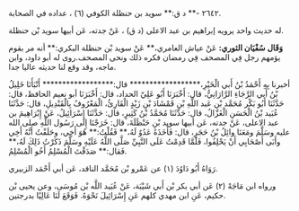 ٢٦٤٢ -** د ق:** سويد بن حنظلة الكوفي (٦) ، عداده في الصحابة.

له حديث واحد يرويه إبراهيم بن عبد الاعلى (د ق) ، عَنْ جدته، عَن أبيها سويد بْن حنظلة.

**وَقَال سُفْيَان الثوري:** عَنْ عياش العامري،** عَنْ سويد بْن حنظلة البكري:** أنه مر بقوم يؤمهم رجل فِي المصحف فِي رمضان فكره ذلك ونحى المصحف.روى له أبو داود، وابن ماجه، وقد وقع لنا حديثه عاليا جدا.

أخبرنا بِهِ أَحْمَدُ بْنُ أَبي الْخَيْرِ،****************** قال:****************** أَنْبَأَنَا خَلِيلُ بْنُ أَبي الرَّجَاءِ الرَّارَانِيُّ، قال: أَخْبَرَنَا أَبُو عَلِيّ الحداد، قال: أَخْبَرَنَا أبو نعيم الحافظ، قال: حَدَّثَنَا أَبُو بَكْر مُحَمَّد بْن عَبد اللَّهِ بْنِ قَمْشَادَ بْنِ زَيْدٍ الْقَارِئُ، الْمَعْرُوفُ بِالْقَنْدِيلِ، قال: حَدَّثَنَا عُبَيد بْنُ الْحَسَنِ الْغَزَّالُ، قال: حَدَّثَنَا مُحَمَّدُ بْنُ كَثِيرٍ، قال: حَدَّثَنَا إِسْرَائِيلُ، عَنْ إِبْرَاهِيمَ بن عبد الاعلى، عَنْ جدته، عَن أبيها سويد بْنِ حَنْظَلَةَ، قال: خَرَجْنَا إِلَى رَسُول اللَّهِ صلى الله عليه وسَلَّمَ ومَعَنَا وائِلُ بْنُ حَجَرٍ، قال: فَأَخَذَهُ عَدُوٌ لَهُ،** فَقُلْتُ:** هُوَ أَخِي، وحَلَفْتُ أَنَّهُ أَخِي وأَبَى أَصْحَابِي أَنْ يَحْلِفُوا، فَلَمَّا قَدِمْتُ عَلَى النَّبِيِّ صَلَّى اللَّهُ عَلَيْهِ وسَلَّمَ ذَكَرْتُ ذَلِكَ لَهُ،** فَقال:** صَدَقْتَ الْمُسْلِمُ أَخُو الْمُسْلِمُ.

رَوَاهُ أَبُو دَاوُدَ (١) عن عَمْرو بْن مُحَمَّد الناقد، عَن أبي أَحْمَد الزبيري.

ورواه ابن مَاجَهْ (٢) عَن أبي بكر بْن أَبي شَيْبَة، عَنْ عُبَيد اللَّه بْن مُوسَى، وعن يحيى بْن حكيم، عَنِ ابن مهدي كلهم عَنِ إِسْرَائِيلَ نَحْوَهُ. فَوَقَعَ لَنَا عَالِيًا بدرجتين.